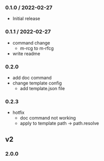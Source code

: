 ### 0.1.0 / 2022-02-27

- Initial release

### 0.1.1 / 2022-02-27

- command change
  - m-rcg to m-rfcg
- write readme

### 0.2.0

- add doc command
- change template config
  - add template.json file

### 0.2.3

- hotfix
  - doc command not working
  - apply to template path -> path.resolve

## v2

### 2.0.0
